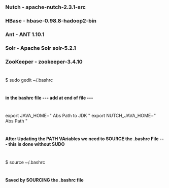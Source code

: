 ### Nutch - apache-nutch-2.3.1-src
### HBase - hbase-0.98.8-hadoop2-bin
### Ant - ANT 1.10.1
### Solr - Apache Solr solr-5.2.1
### ZooKeeper - zookeeper-3.4.10
#
$ sudo gedit ~/.bashrc
#
#### in the bashrc file --- add at end of file --- 
#
export JAVA_HOME=" Abs Path to JDK "
export NUTCH_JAVA_HOME=" Abs Path "
#
#### After Updating the PATH VAriables we need to SOURCE the .bashrc File --- this is done without SUDO 
#
$ source ~/.bashrc
#
####  Saved by SOURCING the .bashrc file 
#




